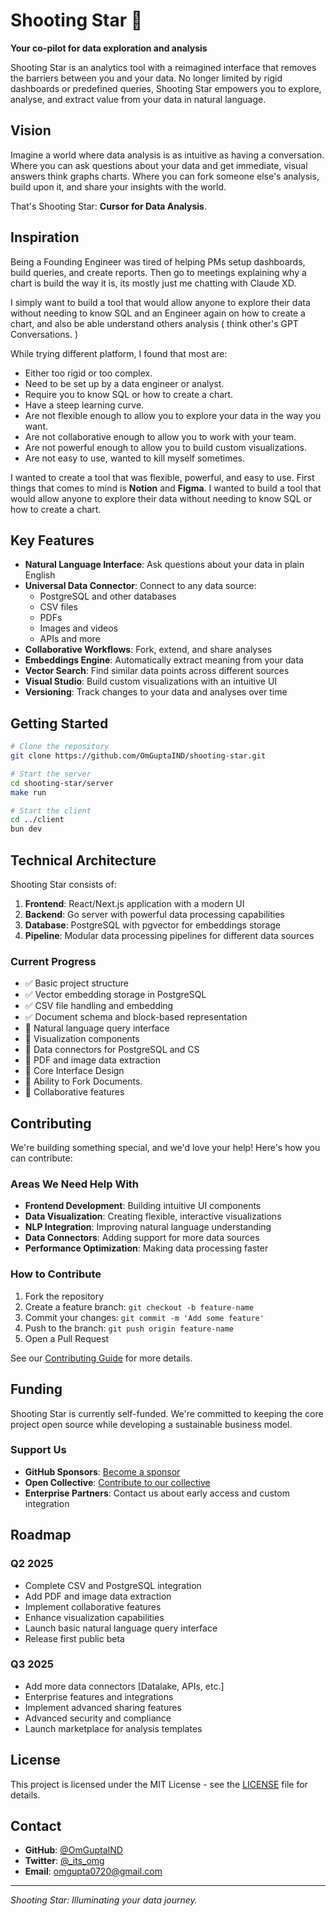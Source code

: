 # Shooting Star 🌠

**Your co-pilot for data exploration and analysis**

Shooting Star is an analytics tool with a reimagined interface that removes the barriers between you and your data. No longer limited by rigid dashboards or predefined queries, Shooting Star empowers you to explore, analyse, and extract value from your data in natural language.

## Vision

Imagine a world where data analysis is as intuitive as having a conversation. Where you can ask questions about your data and get immediate, visual answers think graphs charts. Where you can fork someone else's analysis, build upon it, and share your insights with the world.

That's Shooting Star: **Cursor for Data Analysis**.

## Inspiration

Being a Founding Engineer was tired of helping PMs setup dashboards, build queries, and create reports. Then go to meetings explaining why a chart is build the way it is, its mostly just me chatting with Claude XD. 

I simply want to build a tool that would allow anyone to explore their data without needing to know SQL and an Engineer again on how to create a chart, and also be able understand others analysis ( think other's GPT Conversations. )

While trying different platform, I found that most are:
- Either too rigid or too complex. 
- Need to be set up by a data engineer or analyst.
- Require you to know SQL or how to create a chart.
- Have a steep learning curve.
- Are not flexible enough to allow you to explore your data in the way you want.
- Are not collaborative enough to allow you to work with your team.
- Are not powerful enough to allow you to build custom visualizations.
- Are not easy to use, wanted to kill myself sometimes.

I wanted to create a tool that was flexible, powerful, and easy to use. First things that comes to mind is **Notion** and **Figma**. I wanted to build a tool that would allow anyone to explore their data without needing to know SQL or how to create a chart.

## Key Features

- **Natural Language Interface**: Ask questions about your data in plain English
- **Universal Data Connector**: Connect to any data source:
  - PostgreSQL and other databases
  - CSV files
  - PDFs
  - Images and videos
  - APIs and more
- **Collaborative Workflows**: Fork, extend, and share analyses
- **Embeddings Engine**: Automatically extract meaning from your data
- **Vector Search**: Find similar data points across different sources
- **Visual Studio**: Build custom visualizations with an intuitive UI
- **Versioning**: Track changes to your data and analyses over time

## Getting Started

```bash
# Clone the repository
git clone https://github.com/OmGuptaIND/shooting-star.git

# Start the server
cd shooting-star/server
make run

# Start the client
cd ../client
bun dev
```

## Technical Architecture

Shooting Star consists of:

1. **Frontend**: React/Next.js application with a modern UI
2. **Backend**: Go server with powerful data processing capabilities
3. **Database**: PostgreSQL with pgvector for embeddings storage
4. **Pipeline**: Modular data processing pipelines for different data sources

### Current Progress

- ✅ Basic project structure
- ✅ Vector embedding storage in PostgreSQL
- ✅ CSV file handling and embedding
- ✅ Document schema and block-based representation
- 🚧 Natural language query interface
- 🚧 Visualization components
- 🚧 Data connectors for PostgreSQL and CS
- 🚧 PDF and image data extraction
- 🚧 Core Interface Design
- 🚧 Ability to Fork Documents.
- 🚧 Collaborative features

## Contributing

We're building something special, and we'd love your help! Here's how you can contribute:

### Areas We Need Help With

- **Frontend Development**: Building intuitive UI components
- **Data Visualization**: Creating flexible, interactive visualizations
- **NLP Integration**: Improving natural language understanding
- **Data Connectors**: Adding support for more data sources
- **Performance Optimization**: Making data processing faster

### How to Contribute

1. Fork the repository
2. Create a feature branch: `git checkout -b feature-name`
3. Commit your changes: `git commit -m 'Add some feature'`
4. Push to the branch: `git push origin feature-name`
5. Open a Pull Request

See our [Contributing Guide](CONTRIBUTING.md) for more details.

## Funding

Shooting Star is currently self-funded. We're committed to keeping the core project open source while developing a sustainable business model.

### Support Us

- **GitHub Sponsors**: [Become a sponsor](https://github.com/sponsors/OmGuptaIND)
- **Open Collective**: [Contribute to our collective](https://opencollective.com/shooting-star)
- **Enterprise Partners**: Contact us about early access and custom integration

## Roadmap

### Q2 2025
- Complete CSV and PostgreSQL integration
- Add PDF and image data extraction
- Implement collaborative features
- Enhance visualization capabilities
- Launch basic natural language query interface
- Release first public beta

### Q3 2025
- Add more data connectors [Datalake, APIs, etc.]
- Enterprise features and integrations
- Implement advanced sharing features
- Advanced security and compliance
- Launch marketplace for analysis templates

## License

This project is licensed under the MIT License - see the [LICENSE](LICENSE) file for details.

## Contact

- **GitHub**: [@OmGuptaIND](https://github.com/OmGuptaIND)
- **Twitter**: [@_its_omg](https://x.com/_its_omg)
- **Email**: omgupta0720@gmail.com

---

*Shooting Star: Illuminating your data journey.*